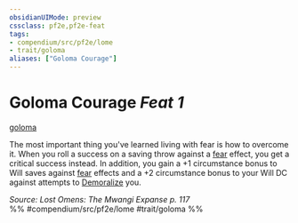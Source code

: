 ```yaml
---
obsidianUIMode: preview
cssclass: pf2e,pf2e-feat
tags:
- compendium/src/pf2e/lome
- trait/goloma
aliases: ["Goloma Courage"]
---
```

# Goloma Courage  *Feat 1*  
[goloma](../../Rules/traits/goloma-lome.md)  


The most important thing you've learned living with fear is how to overcome it. When you roll a success on a saving throw against a [fear](../../Rules/traits/fear.md) effect, you get a critical success instead. In addition, you gain a +1 circumstance bonus to Will saves against [fear](../../Rules/traits/fear.md) effects and a +2 circumstance bonus to your Will DC against attempts to [Demoralize](../../Rules/actions/demoralize.md) you.

*Source: Lost Omens: The Mwangi Expanse p. 117*  
%% #compendium/src/pf2e/lome #trait/goloma %%
